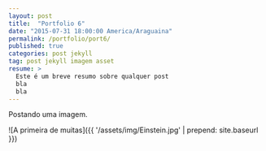 ```yaml
---
layout: post
title:  "Portfolio 6"
date: "2015-07-31 18:00:00 America/Araguaina"
permalink: /portfolio/port6/
published: true
categories: post jekyll
tag: post jekyll imagem asset
resume: > 
  Este é um breve resumo sobre qualquer post
  bla
  bla
---
```



Postando uma imagem.
<!--more-->
![A primeira de muitas]({{ '/assets/img/Einstein.jpg'  | prepend: site.baseurl }})